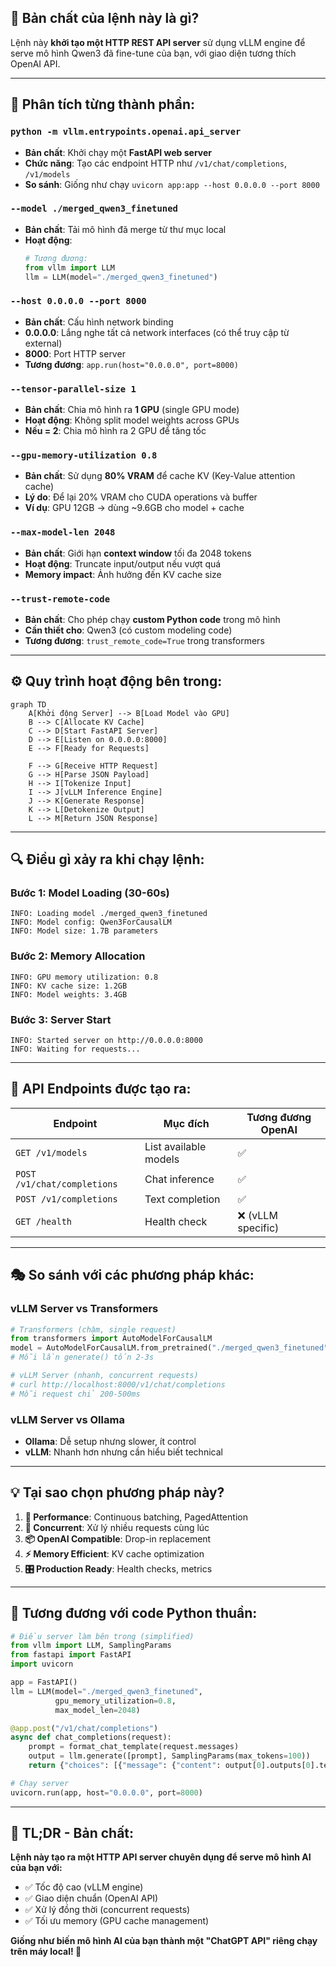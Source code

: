 ## 🎯 **Bản chất của lệnh này là gì?**

Lệnh này **khởi tạo một HTTP REST API server** sử dụng vLLM engine để serve mô hình Qwen3 đã fine-tune của bạn, với giao diện tương thích OpenAI API.

---

## 🧠 **Phân tích từng thành phần:**

### **`python -m vllm.entrypoints.openai.api_server`**
- **Bản chất**: Khởi chạy một **FastAPI web server** 
- **Chức năng**: Tạo các endpoint HTTP như `/v1/chat/completions`, `/v1/models`
- **So sánh**: Giống như chạy `uvicorn app:app --host 0.0.0.0 --port 8000`

### **`--model ./merged_qwen3_finetuned`**
- **Bản chất**: Tải mô hình đã merge từ thư mục local
- **Hoạt động**: 
  ```python
  # Tương đương:
  from vllm import LLM
  llm = LLM(model="./merged_qwen3_finetuned")
  ```

### **`--host 0.0.0.0 --port 8000`**
- **Bản chất**: Cấu hình network binding
- **0.0.0.0**: Lắng nghe tất cả network interfaces (có thể truy cập từ external)
- **8000**: Port HTTP server
- **Tương đương**: `app.run(host="0.0.0.0", port=8000)`

### **`--tensor-parallel-size 1`**
- **Bản chất**: Chia mô hình ra **1 GPU** (single GPU mode)
- **Hoạt động**: Không split model weights across GPUs
- **Nếu = 2**: Chia mô hình ra 2 GPU để tăng tốc

### **`--gpu-memory-utilization 0.8`**
- **Bản chất**: Sử dụng **80% VRAM** để cache KV (Key-Value attention cache)
- **Lý do**: Để lại 20% VRAM cho CUDA operations và buffer
- **Ví dụ**: GPU 12GB → dùng ~9.6GB cho model + cache

### **`--max-model-len 2048`**
- **Bản chất**: Giới hạn **context window** tối đa 2048 tokens
- **Hoạt động**: Truncate input/output nếu vượt quá
- **Memory impact**: Ảnh hưởng đến KV cache size

### **`--trust-remote-code`**
- **Bản chất**: Cho phép chạy **custom Python code** trong mô hình
- **Cần thiết cho**: Qwen3 (có custom modeling code)
- **Tương đương**: `trust_remote_code=True` trong transformers

---

## ⚙️ **Quy trình hoạt động bên trong:**

```mermaid
graph TD
    A[Khởi động Server] --> B[Load Model vào GPU]
    B --> C[Allocate KV Cache]
    C --> D[Start FastAPI Server]
    D --> E[Listen on 0.0.0.0:8000]
    E --> F[Ready for Requests]
    
    F --> G[Receive HTTP Request]
    G --> H[Parse JSON Payload]
    H --> I[Tokenize Input]
    I --> J[vLLM Inference Engine]
    J --> K[Generate Response]
    K --> L[Detokenize Output]
    L --> M[Return JSON Response]
```

---

## 🔍 **Điều gì xảy ra khi chạy lệnh:**

### **Bước 1: Model Loading (30-60s)**
```
INFO: Loading model ./merged_qwen3_finetuned
INFO: Model config: Qwen3ForCausalLM
INFO: Model size: 1.7B parameters
```

### **Bước 2: Memory Allocation** 
```
INFO: GPU memory utilization: 0.8
INFO: KV cache size: 1.2GB
INFO: Model weights: 3.4GB
```

### **Bước 3: Server Start**
```
INFO: Started server on http://0.0.0.0:8000
INFO: Waiting for requests...
```

---

## 📡 **API Endpoints được tạo ra:**

| Endpoint | Mục đích | Tương đương OpenAI |
|----------|-----------|-------------------|
| `GET /v1/models` | List available models | ✅ |
| `POST /v1/chat/completions` | Chat inference | ✅ |
| `POST /v1/completions` | Text completion | ✅ |
| `GET /health` | Health check | ❌ (vLLM specific) |

---

## 🎭 **So sánh với các phương pháp khác:**

### **vLLM Server vs Transformers**
```python
# Transformers (chậm, single request)
from transformers import AutoModelForCausalLM
model = AutoModelForCausalLM.from_pretrained("./merged_qwen3_finetuned")
# Mỗi lần generate() tốn 2-3s

# vLLM Server (nhanh, concurrent requests)  
# curl http://localhost:8000/v1/chat/completions
# Mỗi request chỉ 200-500ms
```

### **vLLM Server vs Ollama**
- **Ollama**: Dễ setup nhưng slower, ít control
- **vLLM**: Nhanh hơn nhưng cần hiểu biết technical

---

## 💡 **Tại sao chọn phương pháp này?**

1. **🚀 Performance**: Continuous batching, PagedAttention
2. **🔄 Concurrent**: Xử lý nhiều requests cùng lúc
3. **📦 OpenAI Compatible**: Drop-in replacement
4. **⚡ Memory Efficient**: KV cache optimization
5. **🎛️ Production Ready**: Health checks, metrics

---

## 🔧 **Tương đương với code Python thuần:**

```python
# Điều server làm bên trong (simplified)
from vllm import LLM, SamplingParams
from fastapi import FastAPI
import uvicorn

app = FastAPI()
llm = LLM(model="./merged_qwen3_finetuned", 
          gpu_memory_utilization=0.8,
          max_model_len=2048)

@app.post("/v1/chat/completions")
async def chat_completions(request):
    prompt = format_chat_template(request.messages)
    output = llm.generate([prompt], SamplingParams(max_tokens=100))
    return {"choices": [{"message": {"content": output[0].outputs[0].text}}]}

# Chạy server
uvicorn.run(app, host="0.0.0.0", port=8000)
```

---

## 🎯 **TL;DR - Bản chất:**

**Lệnh này tạo ra một HTTP API server chuyên dụng để serve mô hình AI của bạn với:**
- ✅ Tốc độ cao (vLLM engine) 
- ✅ Giao diện chuẩn (OpenAI API)
- ✅ Xử lý đồng thời (concurrent requests)
- ✅ Tối ưu memory (GPU cache management)

**Giống như biến mô hình AI của bạn thành một "ChatGPT API" riêng chạy trên máy local! 🤖**